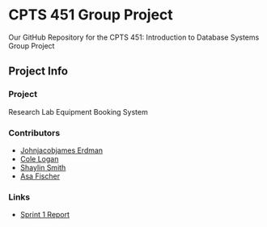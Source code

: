 # CPTS 451 Group Project
Our GitHub Repository for the CPTS 451: Introduction to Database Systems Group Project

## Project Info

### Project
Research Lab Equipment Booking System

### Contributors
- [Johnjacobjames Erdman](https://github.com/j3erdman)
- [Cole Logan](https://github.com/clogan1227)
- [Shaylin Smith](https://github.com/plasmaaShark)
- [Asa Fischer](https://github.com/afischa)

### Links
- [Sprint 1 Report](https://github.com/j3erdman/CPTS-451-Group-Project/blob/main/Documentation/sprint_report_1.md)
